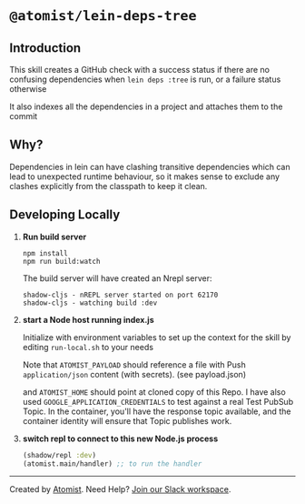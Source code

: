 # `@atomist/lein-deps-tree`

## Introduction

This skill creates a GitHub check with a success status if there are no
confusing dependencies when `lein deps :tree` is run, or a failure status
otherwise

It also indexes all the dependencies in a project and attaches them to the
commit

## Why?

Dependencies in lein can have clashing transitive dependencies which can lead to
unexpected runtime behaviour, so it makes sense to exclude any clashes
explicitly from the classpath to keep it clean.

## Developing Locally

1.  **Run build server**

    ```shell
    npm install
    npm run build:watch
    ```

    The build server will have created an Nrepl server:

    ```shell
    shadow-cljs - nREPL server started on port 62170
    shadow-cljs - watching build :dev
    ```

2.  **start a Node host running index.js**

    Initialize with environment variables to set up the context for the skill by
    editing `run-local.sh` to your needs

    Note that `ATOMIST_PAYLOAD` should reference a file with Push
    `application/json` content (with secrets). (see payload.json)

    and `ATOMIST_HOME` should point at cloned copy of this Repo. I have also
    used `GOOGLE_APPLICATION_CREDENTIALS` to test against a real Test PubSub
    Topic. In the container, you'll have the response topic available, and the
    container identity will ensure that Topic publishes work.

3.  **switch repl to connect to this new Node.js process**

    ```clojure
    (shadow/repl :dev)
    (atomist.main/handler) ;; to run the handler
    ```

---

Created by [Atomist][atomist]. Need Help? [Join our Slack workspace][slack].

[atomist]: https://atomist.com/ "Atomist - How Teams Deliver Software"
[slack]: https://join.atomist.com/ "Atomist Community Slack"
